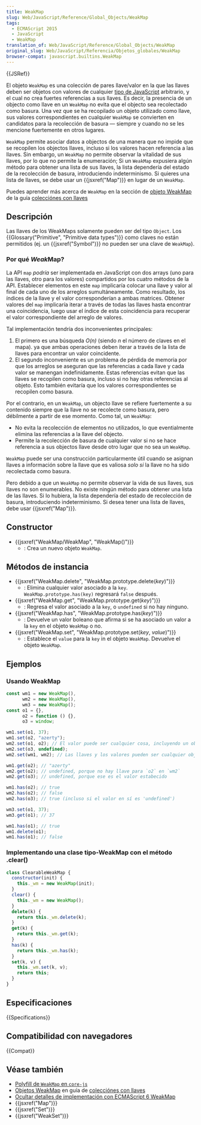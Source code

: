 ```yaml
---
title: WeakMap
slug: Web/JavaScript/Reference/Global_Objects/WeakMap
tags:
  - ECMAScript 2015
  - JavaScript
  - WeakMap
translation_of: Web/JavaScript/Reference/Global_Objects/WeakMap
original_slug: Web/JavaScript/Referencia/Objetos_globales/WeakMap
browser-compat: javascript.builtins.WeakMap
---
```

{{JSRef}}

El objeto `WeakMap` es una colección de pares llave/valor en la que las llaves
deben ser objetos con valores de cualquier
[tipo de JavaScript](/en-US/docs/Web/JavaScript/Data_structures#javascript_types) arbitrario,
y el cual no crea fuertes referencias a sus llaves.
Es decir, la presencia de un objecto como llave en un `WeakMap` no evita que el
objecto sea recolectado como basura. Una vez que se ha recopilado un objeto
utilizado como llave, sus valores correspondientes en cualquier `WeakMap` se
convierten en candidatos para la recolección de basura — siempre y cuando no se
les mencione fuertemente en otros lugares.

`WeakMap` permite asociar datos a objectos de una manera que no impide que se
recopilen los objectos llaves, incluso si los valores hacen referencia a las llaves.
Sin embargo, un `WeakMap` no permite observar la vitalidad de sus llaves, por lo
que no permite la enumeración; Si un `WeakMap` expusiera algún método para obtener
una lista de sus llaves, la lista dependería del estado de la recolección de basura,
introduciendo indeterminismo. Si quieres una lista de llaves,
se debe usar un {{jsxref("Map")}} en lugar de un `WeakMap`.

Puedes aprender más acerca de `WeakMap` en la sección de [objeto WeakMap](/es/docs/Web/JavaScript/Guide/Keyed_collections#weakmap_object)
de la guía [colecciónes con llaves](/es/docs/Web/JavaScript/Guide/Keyed_collections)

## Descripción

Las llaves de los WeakMaps solamente pueden ser del tipo `Object`. Los {{Glossary("Primitive", "Primitive data types")}} como claves no están permitidos (ej. un {{jsxref("Symbol")}} no pueden ser una clave de `WeakMap`).

### Por qué *Weak*Map?

La API `map` _podría_ ser implementada en JavaScript con dos arrays (uno para las llaves, otro para los valores) compartidos por los cuatro métodos de la API.
Establecer elementos en este `map` implicaría colocar una llave y valor al final de cada uno de los arreglos sumultáneamente.
Como resultado, los índices de la llave y el valor corresponderían a ambas matrices.
Obtener valores del `map` implicaría iterar a través de todas las llaves hasta encontrar una coincidencia, luego usar el índice de esta coincidencia para recuperar el valor correspondiente del arreglo de valores.

Tal implementación tendría dos inconvenientes principales:

1. El primero es una búsqueda *O(*n*)* (siendo _n_ el número de claves en el mapa). ya que ambas operaciones deben iterar a través de la lista de llaves para encontrar un valor coincidente.
2. El segundo inconveniente es un problema de pérdida de memoria por que los arreglos se aseguran que las referencias a cada llave y cada valor se manengan indefinidamente. Estas referencias evitan que las llaves se recopilen como basura, incluso si no hay otras referencias al objeto. Esto también evitaría que los valores correspondientes se recopilen como basura.

Por el contrario, en un `WeakMap`, un objecto llave se refiere fuertemente a su contenido siempre que la llave no se recolecte como basura, pero débilmente a partir de ese momento. Como tal, un `WeakMap`:

- No evita la recolección de elementos no utilizados, lo que eventialmente elimina las referencias a la llave del objecto.
- Permite la recolección de basura de cualquier valor si no se hace referencia a sus objectos llave desde otro lugar que no sea un `WeakMap`.

`WeakMap` puede ser una construcción particularmente útil cuando se asignan llaves a información sobre la llave que es valiosa _solo si_ la llave no ha sido recolectada como basura.

Pero debido a que un `WeakMap` no permite observar la vida de sus llaves, sus llaves no son enumerables. No existe ningún método para obtener una lista de las llaves. Si lo hubiera, la lista dependería del estado de recolección de basura, introduciendo indeterminismo. Si desea tener una lista de llaves, debe usar {{jsxref("Map")}}.

## Constructor

- {{jsxref("WeakMap/WeakMap", "WeakMap()")}}
  - : Crea un nuevo objeto `WeakMap`.

## Métodos de instancia

- {{jsxref("WeakMap.delete", "WeakMap.prototype.delete(<var>key</var>)")}}
  - : Elimina cualquier valor asociado a la `key`. `WeakMap.prototype.has(key)` regresará `false` después.
- {{jsxref("WeakMap.get", "WeakMap.prototype.get(<var>key</var>)")}}
  - : Regresa el valor asociado a la `key`, o `undefined` si no hay ninguno.
- {{jsxref("WeakMap.has", "WeakMap.prototype.has(<var>key</var>)")}}
  - : Devuelve un valor boleano que afirma si se ha asociado un valor a la `key` en el objeto `WeakMap` o no.
- {{jsxref("WeakMap.set", "WeakMap.prototype.set(<var>key</var>, <var>value</var>)")}}
  - : Establece el `value` para la `key` in el objeto `WeakMap`. Devuelve el objeto `WeakMap`.

## Ejemplos

### Usando WeakMap

```js
const wm1 = new WeakMap(),
      wm2 = new WeakMap(),
      wm3 = new WeakMap();
const o1 = {},
      o2 = function () {},
      o3 = window;

wm1.set(o1, 37);
wm1.set(o2, "azerty");
wm2.set(o1, o2); // El valor puede ser cualquier cosa, incluyendo un objeto o una función
wm2.set(o3, undefined);
wm2.set(wm1, wm2); // Las llaves y los valores pueden ser cualquier objeto. ¡Incluso WeakMaps!

wm1.get(o2); // "azerty"
wm2.get(o2); // undefined, porque no hay llave para `o2` en `wm2`
wm2.get(o3); // undefined, porque ese es el valor estabecido

wm1.has(o2); // true
wm2.has(o2); // false
wm2.has(o3); // true (incluso si el valor en sí es 'undefined')

wm3.set(o1, 37);
wm3.get(o1); // 37

wm1.has(o1); // true
wm1.delete(o1);
wm1.has(o1); // false
```

### Implementando una clase tipo-WeakMap con el método .clear()

```js
class ClearableWeakMap {
  constructor(init) {
    this._wm = new WeakMap(init);
  }
  clear() {
    this._wm = new WeakMap();
  }
  delete(k) {
    return this._wm.delete(k);
  }
  get(k) {
    return this._wm.get(k);
  }
  has(k) {
    return this._wm.has(k);
  }
  set(k, v) {
    this._wm.set(k, v);
    return this;
  }
}
```

## Especificaciones

{{Specifications}}

## Compatibilidad con navegadores

{{Compat}}

## Véase también

- [Polyfill de `WeakMap` en `core-js`](https://github.com/zloirock/core-js#weakmap)
- [Objetos WeakMap](/en-US/docs/Web/JavaScript/Guide/Keyed_collections#weakmap_object) en guía de [colecciónes con llaves](/en-US/docs/Web/JavaScript/Guide/Keyed_collections)
- [Ocultar detalles de implementación con ECMAScript 6 WeakMap](https://fitzgeraldnick.com/weblog/53/)
- {{jsxref("Map")}}
- {{jsxref("Set")}}
- {{jsxref("WeakSet")}}
